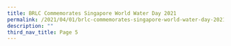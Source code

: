 ```yaml
---
title: BRLC Commemorates Singapore World Water Day 2021
permalink: /2021/04/01/brlc-commemorates-singapore-world-water-day-2021/
description: ""
third_nav_title: Page 5
---
```

